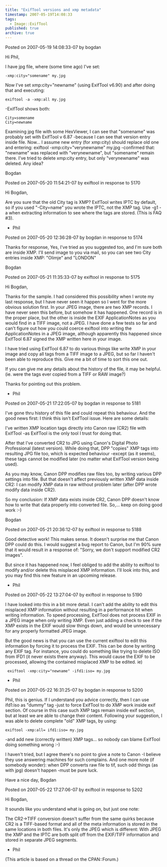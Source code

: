 ```yaml
---
title: "ExifTool versions and xmp metadata"
timestamp: 2007-05-19T14:08:33
tags:
  - Image::ExifTool
published: true
archive: true
---
```




Posted on 2007-05-19 14:08:33-07 by bogdan

Hi Phil,

I have jpg file, where (some time ago) I've set:

```
-xmp:city="somename" my.jpg
```

Now I've set xmp:city="newname" (using ExifTool v6.90) and after doing that and executing:

```
exiftool -a -xmp:all my.jpg
```

-ExifTool shows both:

```
City=somename
City=newname
```


Examining jpg file with some HexViewer, I can see that "somename" was probably set
with ExifTool v 6.87 -because I can see that version entry inside file.
Now... I assume new entry (for xmp:city) should replace old one and entering:
exiftool -xmp:city="verynewname" my.jpg
-confirmed that: "newname" was replaced with "verynewname", but "somename" remain there.
I've tried to delete xmp:city entry, but only "verynewname" was deleted. Any idea?

Bogdan

Posted on 2007-05-20 11:54:21-07 by exiftool in response to 5170

Hi Bogdan,

Are you sure that the old City tag is XMP? ExifTool writes IPTC by default,
so if you used "-City=name" you wrote the IPTC, not the XMP tag. Use -g1 -a
when extracting information to see where the tags are stored. (This is FAQ #3).

- Phil

Posted on 2007-05-20 12:36:28-07 by bogdan in response to 5174

Thanks for response,
Yes, I've tried as you suggested too, and I'm sure both are inside XMP.
I'll send image to you via mail, so you can see two City entries inside XMP:
"Olimje" and "LONDON"

Bogdan

Posted on 2007-05-21 11:35:33-07 by exiftool in response to 5175

Hi Bogdan,

Thanks for the sample. I had considered this possibility when I wrote my last response,
but I have never seen it happen so I went for the more obvious solution first.
In your JPEG image, there are two XMP records. I have never seen this before,
but somehow it has happened. One record is in the proper place, but the other
is inside the EXIF ApplicationNotes as you would find in a TIFF image, not a JPEG.
I have done a few tests so far and can't figure out how you could coerce exiftool
into writing the ApplicationNotes in a JPEG image, although apparently this happened
since ExifTool 6.87 signed the XMP written here in your image.

I have tried using ExifTool 6.87 to do various things like write XMP in your
image and copy all tags from a TIFF image to a JPEG, but so far I haven't been able to
reproduce this. Give me a bit of time to sort this one out.

If you can give me any details about the history of the file, it may be helpful.
(ie. were the tags ever copied from a TIFF or RAW image?)

Thanks for pointing out this problem.

- Phil

Posted on 2007-05-21 17:22:05-07 by bogdan in response to 5181

I've gone thru history of this file and could repeat this behaviour.
And the good news first: I think this isn't ExifTool issue.
Here are some details:

I've written XMP location tags directly into Canon raw (CR2)
file with ExifTool -as ExifTool is the only tool I trust for doing that.

After that I've converted CR2 to JPG using Canon's Digital Photo Professional (latest version).
While doing that, DPP "copies" XMP tags into resulting JPG file too, which is expected
behaviour -except (as it seems), these tags cannot be modified later
(no matter what ExifTool version being used).

As you may know, Canon DPP modifies raw files too, by writing various DPP settings into file.
But that doesn't affect previously written XMP data inside CR2: I can modify
XMP data in raw without problem later (after DPP wrote modify data inside CR2).

So my conclusion: If XMP data exists inside CR2, Canon DPP doesn't know how to write
that data properly into converted file.
So,... keep on doing good work :-)

Bogdan

Posted on 2007-05-21 20:36:12-07 by exiftool in response to 5188

Good detective work! This makes sense. It doesn't surprise me that Canon DPP could do this.
I would suggest a bug report to Canon, but I'm 90% sure that it would result in a response of:
"Sorry, we don't support modified CR2 images".

But since it has happened now, I feel obliged to add the ability to exiftool to modify
and/or delete this misplaced XMP information. I'll look into this, and you may find this
new feature in an upcoming release.

- Phil

Posted on 2007-05-22 13:27:04-07 by exiftool in response to 5190

I have looked into this in a bit more detail. I can't add the ability to edit this misplaced
XMP information without resulting in a performance hit when writing information.
To speed processing, ExifTool does not process EXIF in a JPEG image when only writing XMP.
Even just adding a check to see if the XMP exists in the EXIF would slow things down,
and would be unnecessary for any properly formatted JPEG image.

But the good news is that you can use the current exiftool to edit this
information by forcing it to process the EXIF. This can be done by writing any EXIF tag.
For instance, you could do something like trying to delete ISO from IFD1 (it never exists there anyway).
This would cause the EXIF to be processed, allowing the contained misplaced XMP to be edited. ie)

```
 exiftool -xmp:city="newname" -ifd1:iso= my.jpg
```

- Phil

Posted on 2007-05-22 16:31:25-07 by bogdan in response to 5200

Phil, this is genius.
If I understand you advice correctly, then I can use ifd1:iso as "dummy" tag -just to force
ExifTool to do XMP work inside exif section. Of course in this case such
XMP tags remain inside exif section, but at least we are able to change their content.
Following your suggestion, I was able to delete complete "old" XMP tags, by using:

```
exiftool -xmp:all= ifd1:iso= my.jpg
```

-and add new (correctly written) XMP tags... so nobody can blame ExifTool doing something wrong :-)

I haven't tried, but I agree there's no point to give a note to Canon -I believe
they use answering machines for such complains.
And one more note (if somebody wonder): when DPP converts raw file to tif,
such odd things (as with jpg) doesn't happen -must be pure luck.

Have a nice day,
Bogdan

Posted on 2007-05-22 17:27:06-07 by exiftool in response to 5202

Hi Bogdan,

It sounds like you understand what is going on, but just one note:

The CR2->TIFF conversion doesn't suffer from the same quirks because CR2
is a TIFF-based format and all of the meta information is stored in the same locations
in both files. It's only the JPEG which is different: With JPEG the XMP and the
IPTC are both split off from the EXIF/TIFF information and stored in separate JPEG segments.

- Phil


(This article is based on a thread on the CPAN::Forum.)
<!-- from http://cpanforum.com/threads/5170 -->


